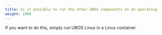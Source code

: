 ```yaml
---
title: Is it possible to run the other UBOS components on an operating system other than UBOS Linux?
weight: 1000
---
```


If you want to do this, simply run UBOS Linux in a Linux container.
